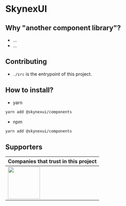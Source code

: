# SkynexUI

## Why "another component library"?
- ...
- ...

## Contributing
- `./src` is the entrypoint of this project.

## How to install?
- yarn
```sh
yarn add @skynexui/components
```

- npm
```sh
yarn add @skynexui/components
```

## Supporters

| Companies that trust in this project |
| --- |
| [<img src="https://www.likeaboss.com.br/wp-content/uploads/2016/02/alura-dark.svg" width="100px" />](https://alura.com.br/) |
